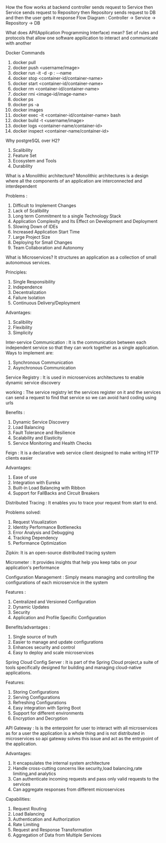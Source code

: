 How the flow works at backend 
controller sends request to Service then Service sends request to Repository then Repository sends request to DB and then the user gets it response
Flow Diagram : Controller → Service → Repository → DB

What does API(Application Programming Interface) mean?
Set of rules and protocols that allow one software appilication to interact and communicate with another

Docker Commands
1) docker pull <image>
2) docker push <username/image>
3) docker run -it -d -p <host-port>:<container-port> --name <name> <image>
4) docker stop <container-id/container-name>
5) docker start <container-id/container-name>
6) docker rm <container-id/container-name>
7) docker rmi <image-id/image-name>
8) docker ps
9) docker ps -a
10) docker images
11) docker exec -it <container-id/container-name> bash
12) docker build -t <username/image>
13) docker logs <container-name/container-id>
14) docker inspect <container-name/container-id>

Why postgreSQL over H2?
1) Scalibility
2) Feature Set
3) Ecosystem and Tools
4) Durability

What is a Monolithic architecture?
Monolithic architectures is a design where all the components of an application are interconnected and interdependent

Problems : 
1) Difficult to Implement Changes
2) Lack of Scalibility
3) Long term Commitment to a single Technology Stack
4) Application Complexity and Its Effect on Development and Deployment
5) Slowing Down of IDEs
6) Increased Application Start Time
7) Large Project Size
8) Deploying for Small Changes
9) Team Collaboration and Autonomy

What is Microservices?
It structures an application as a collection of small autonomous services.

Principles: 
1) Single Responsibility 
2) Independence
3) Decentralization
4) Failure Isolation
5) Continuous Delivery/Deployment
   
Advantages:
1) Scalibility
2) Flexibility
3) Simplicity

Inter-service Communication : It is the communication between each independent service so that they can work together as a single application.
Ways to implement are:
1) Synchronous Communication
2) Asynchronous Communication

Service Registry : It is used in microservices architectures to enable dynamic service discovery

working : The service registry let the services register on it and the services can send a request to find that service so we can avoid hard coding using urls

Benefits :
1) Dynamic Service Discovery
2) Load Balancing
3) Fault Tolerance and Resilience
4) Scalability and Elasticity
5) Service Monitoring and Health Checks

Feign : It is a declarative web service client designed to make writing HTTP clients easier

Advantages:
1) Ease of use
2) Integration with Eureka
3) Built-in Load Balancing with Ribbon
4) Support for FallBacks and Circuit Breakers

Distributed Tracing : It enables you to trace your request from start to end.

Problems solved:
1) Request Visualization
2) Identity Performance Bottlenecks
3) Error Analysis and Debugging
4) Tracking Dependency
5) Performance Optimization

Zipkin: It is an open-source distributed tracing system

Micrometer : It provides insights that help you keep tabs on your application's performance

Configuration Management : Simply means managing and controlling the configurations of each microservice in the system

Features : 
1) Centralized and Versioned Configuration
2) Dynamic Updates
3) Security
4) Application and Profile Specific Configuration

Benefits/advantages :
1) Single source of truth
2) Easier to manage and update configurations
3) Enhances security and control
4) Easy to deploy and scale microservices 

Spring Cloud Config Server : It is part of the Spring Cloud project,a suite of tools specifically designed for building and managing cloud-native applications.

Features:
1) Storing Configurations
2) Serving Configurations
3) Refreshing Configurations
4) Easy integration with Spring Boot
5) Support for different environments
6) Encryption and Decryption

API Gateway : Is is the enterpoint for user to interact with all microservices as for a user the application is a whole thing and is not distributed in microservices so api gateway solves this issue and act as the entrypoint of the application.

Advantages:
1) It encapsulates the internal system architecture
2) Handle cross-cutting concerns like security,load balancing,rate limiting,and analytics
3) Can authenticate incoming requests and pass only valid requests to the services
4) Can aggregate responses from different microservices

Capabilities:
1) Request Routing
2) Load Balancing
3) Authentication and Authorization
4) Rate Limiting
5) Request and Response Transformation
6) Aggregation of Data from Multiple Services
